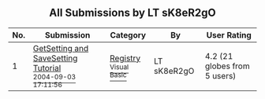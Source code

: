 ﻿<div align="center">

## All Submissions by LT sK8eR2gO

</div>

No.  | Submission | Category | By   | User Rating
---- | ---------- | -------- | ---- | -----------
1 | [GetSetting and SaveSetting Tutorial<br /><sup>2004-09-03 17:11:56</sup>](https://github.com/Planet-Source-Code/lt-sk8er2go-getsetting-and-savesetting-tutorial__1-56005) | [Registry<br /><sup>Visual Basic</sup>](../ByCategory/registry__1-36.md) | LT sK8eR2gO | 4.2 (21 globes from 5 users)
